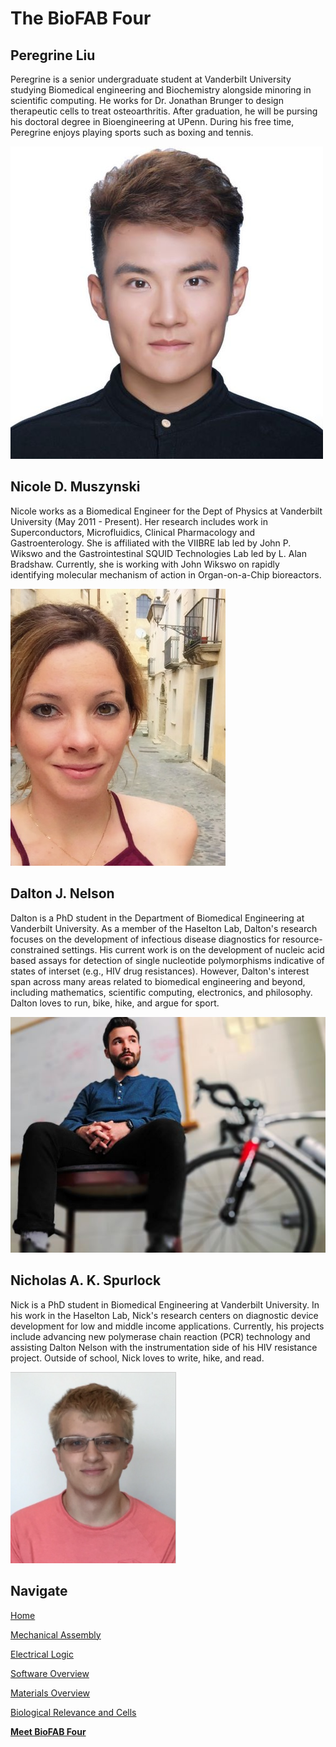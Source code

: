 # The BioFAB Four

## Peregrine Liu

Peregrine is a senior undergraduate student at Vanderbilt University studying Biomedical engineering and Biochemistry alongside minoring in scientific computing. He works for Dr. Jonathan Brunger to design therapeutic cells to treat osteoarthritis. After graduation, he will be pursing his doctoral degree in Bioengineering at UPenn. During his free time, Peregrine enjoys playing sports such as boxing and tennis.

![Perry](/Team/pl.JPG)

## Nicole D. Muszynski

Nicole works as a Biomedical Engineer for the Dept of Physics at Vanderbilt University (May 2011 - Present). Her research includes work in Superconductors, Microfluidics, Clinical Pharmacology and Gastroenterology. She is affiliated with the VIIBRE lab led by John P. Wikswo and the Gastrointestinal SQUID Technologies Lab led by L. Alan Bradshaw. Currently, she is working with John Wikswo on rapidly identifying molecular mechanism of action in Organ-on-a-Chip bioreactors.

![Nicole](/Team/nm.jpg)

## Dalton J. Nelson

Dalton is a PhD student in the Department of Biomedical Engineering at Vanderbilt University. As a member of the Haselton Lab, Dalton's research focuses on the development of infectious disease diagnostics for resource-constrained settings. His current work is on the development of nucleic acid based assays for detection of single nucleotide polymorphisms indicative of states of interset (e.g., HIV drug resistances). However, Dalton's interest span across many areas related to biomedical engineering and beyond, including mathematics, scientific computing, electronics, and philosophy. Dalton loves to run, bike, hike, and argue for sport. 

![Dalton](/Team/dn.jpg)

## Nicholas A. K. Spurlock

Nick is a PhD student in Biomedical Engineering at Vanderbilt University. In his work in the Haselton Lab, Nick's research centers on diagnostic device development for low and middle income applications. Currently, his projects include advancing new polymerase chain reaction (PCR) technology and assisting Dalton Nelson with the instrumentation side of his HIV resistance project. Outside of school, Nick loves to write, hike, and read. 

![Nick](/Team/nick.PNG)

## Navigate

[Home](/Bioplotting-Crypts/index)

[Mechanical Assembly](/Bioplotting-Crypts/Mechanical-Assembly)

[Electrical Logic](/Bioplotting-Crypts/Electrical-Assembly)

[Software Overview](/Bioplotting-Crypts/Software)

[Materials Overview](/Bioplotting-Crypts/Materials)

[Biological Relevance and Cells](/Bioplotting-Crypts/Biological-Relevance)

[**Meet BioFAB Four**](/Bioplotting-Crypts/meet-the-team)
